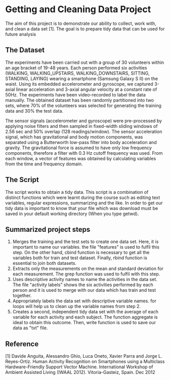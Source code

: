Getting and Cleaning Data Project
===========================

The aim of this project is to demonstrate our ability to collect, work with, and clean a data set [1]. The goal is to prepare tidy data that can be used for future analysis

## The Dataset
The experiments have been carried out with a group of 30 volunteers within an age bracket of 19-48 years. Each person performed six activities (WALKING, WALKING_UPSTAIRS, WALKING_DOWNSTAIRS, SITTING, STANDING, LAYING) wearing a smartphone (Samsung Galaxy S II) on the waist. Using its embedded accelerometer and gyroscope, we captured 3-axial linear acceleration and 3-axial angular velocity at a constant rate of 50Hz. The experiments have been video-recorded to label the data manually. The obtained dataset has been randomly partitioned into two sets, where 70% of the volunteers was selected for generating the training data and 30% the test data. 

The sensor signals (accelerometer and gyroscope) were pre-processed by applying noise filters and then sampled in fixed-width sliding windows of 2.56 sec and 50% overlap (128 readings/window). The sensor acceleration signal, which has gravitational and body motion components, was separated using a Butterworth low-pass filter into body acceleration and gravity. The gravitational force is assumed to have only low frequency components, therefore a filter with 0.3 Hz cutoff frequency was used. From each window, a vector of features was obtained by calculating variables from the time and frequency domain.

## The Script
The script works to obtain a tidy data. This script is a combination of distinct functions which were learnt during the course such as editing text variables, regular expressions, summarizing and the like. In order to get our tidy data is important to know that your file which was download must be saved in your default working directory (When you type getwd).

## Summarized project steps
1.	Merges the training and the test sets to create one data set.
    Here, it is important to name our variables. the file "features" is used to fulfil this step. On the other hand, cbind function is necessary to get all the variables both for train and test dataset. Finally, rbind function is essential to join both datasets.
2.	Extracts only the measurements on the mean and standard deviation for each measurement. 
    The grep function was used to fulfil with this step.
3.	Uses descriptive activity names to name the activities in the data set.
    The file "activity labels" shows the six activities performed by each person and it is used to merge with our data which has train and test together.
4.	Appropriately labels the data set with descriptive variable names.
    for loops will help us to clean up the variable names from step 2.
5.	Creates a second, independent tidy data set with the average of each variable for each activity and each subject. 
    The function aggregate is ideal to obtain this outcome. Then, write function is used to save our data as "txt" file.

## Reference
[1] Davide Anguita, Alessandro Ghio, Luca Oneto, Xavier Parra and Jorge L. Reyes-Ortiz. Human Activity Recognition on Smartphones using a Multiclass Hardware-Friendly Support Vector Machine. International Workshop of Ambient Assisted Living (IWAAL 2012). Vitoria-Gasteiz, Spain. Dec 2012

